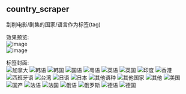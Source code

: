 ## country_scraper

刮削电影/剧集的国家/语言作为标签(tag)  

效果预览:  
![image](https://github.com/kuroyukihime0/emby-scripts/assets/7975549/68469f85-21e8-4cde-804e-e057324e2e15)  
![image](https://github.com/kuroyukihime0/emby-scripts/assets/7975549/f0ff61ab-42dd-4123-940a-1bd46e4bb73d)  


标签封面:  
![加拿大](https://github.com/kuroyukihime0/emby-scripts/assets/7975549/7a784141-a330-40d3-b113-1a9491b8d084)
![韩语](https://github.com/kuroyukihime0/emby-scripts/assets/7975549/a9762748-55c9-4488-8660-8f46718c2a5e)
![韩国](https://github.com/kuroyukihime0/emby-scripts/assets/7975549/9268ec74-274b-4b0a-beea-0b5e049c17f3)
![国语](https://github.com/kuroyukihime0/emby-scripts/assets/7975549/305fe0d7-e077-4757-a294-076f1dc5fac6)
![粤语](https://github.com/kuroyukihime0/emby-scripts/assets/7975549/af56a749-8c9f-48cc-b2ec-fdd31caccea7)
![英语](https://github.com/kuroyukihime0/emby-scripts/assets/7975549/663c5200-9151-4848-993c-29d3e53f2c7e)
![英国](https://github.com/kuroyukihime0/emby-scripts/assets/7975549/6e1b2ce5-30e9-4ea1-a7b6-72a9deee2146)
![印度](https://github.com/kuroyukihime0/emby-scripts/assets/7975549/d4139ea1-a472-4ce6-9653-9fbfd37f514c)
![香港](https://github.com/kuroyukihime0/emby-scripts/assets/7975549/2f1ed9f5-b129-42ea-801b-40525bb5c383)
![西班牙语](https://github.com/kuroyukihime0/emby-scripts/assets/7975549/d5674ce3-4f26-4d4e-b2f3-99a01f681b42)
![台湾](https://github.com/kuroyukihime0/emby-scripts/assets/7975549/4b06f987-678e-4029-acc7-278a1f2c13f2)
![日语](https://github.com/kuroyukihime0/emby-scripts/assets/7975549/3a9f5e4e-dc22-47ee-aa2c-003df0f435e8)
![日本](https://github.com/kuroyukihime0/emby-scripts/assets/7975549/a0cf96bc-25b4-4ec7-9189-769b00675476)
![其他语种](https://github.com/kuroyukihime0/emby-scripts/assets/7975549/2c544a76-286f-4d8d-9713-6cd62d72264c)
![其他国家](https://github.com/kuroyukihime0/emby-scripts/assets/7975549/dc9aa443-d45b-4088-96b7-5ae2cc973e9b)
![其他](https://github.com/kuroyukihime0/emby-scripts/assets/7975549/fa6c8bc0-885f-4dc0-9879-412a0d2a1543)
![美国](https://github.com/kuroyukihime0/emby-scripts/assets/7975549/0a8a370d-ddb2-4abc-aba0-adad975708d4)
![国产](https://github.com/kuroyukihime0/emby-scripts/assets/7975549/3f32d904-4dcc-4c1f-bc28-a1f7df49bab9)
![法语](https://github.com/kuroyukihime0/emby-scripts/assets/7975549/eea57791-1b16-4ba8-b26e-6c5243ac921b)
![法国](https://github.com/kuroyukihime0/emby-scripts/assets/7975549/1fd3540a-e097-4861-acc0-bd48d217cc82)
![俄语](https://github.com/kuroyukihime0/emby-scripts/assets/7975549/c5da09f7-ad83-4c1f-b25c-2c1330f9098e)
![俄罗斯](https://github.com/kuroyukihime0/emby-scripts/assets/7975549/4fe82be6-9043-4a0d-8e80-78e25feb7b15)
![德语](https://github.com/kuroyukihime0/emby-scripts/assets/7975549/c545d03a-5496-4354-acee-b0a64ee37b32)
![德国](https://github.com/kuroyukihime0/emby-scripts/assets/7975549/63b54fbe-da40-4c6b-ab9f-5c60f7c40595)


